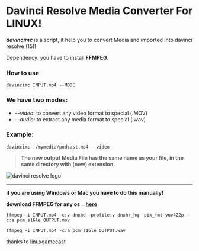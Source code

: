 # Davinci Resolve Media Converter For LINUX!

***davincimc*** is a script, it help you to convert Media and imported into davinci resolve (15)!

Dependency: you have to install **FFMPEG**.

### How to use
```
davincimc INPUT.mp4 --MODE
```

### We have two modes:
- *--video*: to convert any video format to special (.MOV)
- *--audio*: to extract any media format to special (.wav)


### Example:
```
davincimc ./mymedia/podcast.mp4 --video
```

> **The new output Media File has the same name as your file, in the same directory with (new) extension.**

<img src="https://i.udemycdn.com/course/750x422/2373482_a71b_3.jpg" alt="davinci resolve logo"/>

--------------

**if you are using Windows or Mac you have to do this manually!**

**download FFMPEG for any os .. <a href='https://www.ffmpeg.org/download.html'> here </a>**

```
ffmpeg -i INPUT.mp4 -c:v dnxhd -profile:v dnxhr_hq -pix_fmt yuv422p -c:a pcm_s16le OUTPUT.mov

ffmpeg -i INPUT.mp4 -c:a pcm_s16le OUTPUT.wav
```

thanks to <a href="https://linuxgamecast.com/2019/08/davinci-on-linux-import-mp4-mp3/">linuxgamecast</a>
